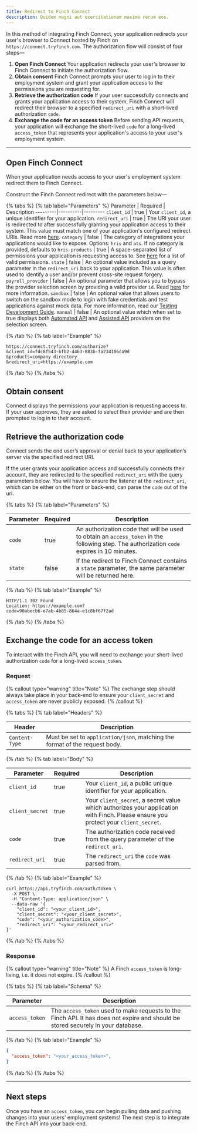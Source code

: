 ```yaml
---
title: Redirect to Finch Connect
description: Quidem magni aut exercitationem maxime rerum eos.
---
```


In this method of integrating Finch Connect, your application redirects your user's browser to Connect hosted by Finch on `https://connect.tryfinch.com`. The authorization flow will consist of four steps—

1. **Open Finch Connect** Your application redirects your user's browser to Finch Connect to initiate the authorization flow.
2. **Obtain consent** Finch Connect prompts your user to log in to their employment system and grant your application access to the permissions you are requesting for.
3. **Retrieve the authorization code** If your user successfully connects and grants your application access to their system, Finch Connect will redirect their browser to a specified `redirect_uri` with a short-lived authorization `code`.
4. **Exchange the code for an access token** Before sending API requests, your application will exchange the short-lived `code` for a long-lived `access_token` that represents your application's access to your user's employment system.

---

## Open Finch Connect

When your application needs access to your user's employment system redirect them to Finch Connect.

Construct the Finch Connect redirect with the parameters below—

{% tabs %}
{% tab label="Parameters" %}
Parameter | Required | Description
---------|----------|---------
 `client_id` | true | Your `client_id`, a unique identifier for your application.
 `redirect_uri` | true | The URI your user is redirected to after successfully granting your application access to their system. This value must match one of your application's configured redirect URIs. Read more [here](../../Development-Guides/Redirect-URIs.md).
 `category` | false | The category of integrations your applications would like to expose. Options: `hris` and `ats`. If no category is provided, defaults to `hris`.
 `products` | true | A space-separated list of permissions your application is requesting access to. See [here](../../Development-Guides/Permissions.md) for a list of valid permissions.
 `state` | false | An optional value included as a query parameter in the `redirect_uri` back to your application. This value is often used to identify a user and/or prevent cross-site request forgery.
 `payroll_provider` | false | An optional parameter that allows you to bypass the provider selection screen by providing a valid provider `id`. Read [here](../../Development-Guides/Providers.md) for more information.
 `sandbox` | false | An optional value that allows users to switch on the sandbox mode to login with fake credentials and test applications against mock data. For more information, read our [Testing Development Guide](../../Development-Guides/Testing.md).
 `manual` | false | An optional value which when set to true displays both [Automated API](../Product-Guides/Automated-Connect-Flow.md) and [Assisted API](../Product-Guides/Assisted-Connect-Flow.md) providers on the selection screen.

{% /tab %}
{% tab label="Example" %}

```curl
https://connect.tryfinch.com/authorize?
&client_id=fdc8f543-bfb2-4463-883b-fa234106ca9d
&products=company directory
&redirect_uri=https://example.com
```

{% /tab %}
{% /tabs %}

## Obtain consent

Connect displays the permissions your application is requesting access to. If your user approves, they are asked to select their provider and are then prompted to log in to their account.

## Retrieve the authorization code

Connect sends the end user’s approval or denial back to your application’s server via the specified redirect URI.

If the user grants your application access and successfully connects their account, they are redirected to the specified `redirect_uri` with the query parameters below. You will have to ensure the listener at the `redirect_uri`, which can be either on the front or back-end, can parse the `code` out of the uri.

{% tabs %}
{% tab label="Parameters" %}

Parameter | Required | Description
---------|----------|---------
 `code` | true | An authorization code that will be used to obtain an `access_token` in the following step. The authorization `code` expires in 10 minutes.
 `state` | false | If the redirect to Finch Connect contains a `state` parameter, the same parameter will be returned here.

{% /tab %}
{% tab label="Example" %}

```curl
HTTP/1.1 302 Found
Location: https://example.com?
code=90abecb6-e7ab-4b85-864a-e1c8bf67f2ad
```

{% /tab %}
{% /tabs %}

## Exchange the code for an access token

To interact with the Finch API, you will need to exchange your short-lived authorization `code` for a long-lived `access_token`.

### Request

{% callout type="warning" title="Note" %}
  The exchange step should always take place in your back-end to ensure your `client_secret` and `access_token` are never publicly exposed.
{% /callout %}

{% tabs %}
{% tab label="Headers" %}

Header | Description
-------|--------------
`Content-Type` | Must be set to `application/json`, matching the format of the request body.

{% /tab %}
{% tab label="Body" %}

Parameter | Required | Description
----------|----------|-------------
`client_id` | true | Your `client_id`, a public unique identifier for your application.
`client_secret` | true | Your `client_secret`, a secret value which authorizes your application with Finch. Please ensure you protect your `client_secret`.
`code` | true | The authorization code received from the query parameter of the `redirect_uri`.
`redirect_uri` | true | The `redirect_uri` the `code` was parsed from.

{% /tab %}
{% tab label="Example" %}

```shell
curl https://api.tryfinch.com/auth/token \
  -X POST \
  -H "Content-Type: application/json" \
  --data-raw '{
    "client_id": "<your_client_id>",
    "client_secret": "<your_client_secret>",
    "code": "<your_authorization_code>",
    "redirect_uri": "<your_redirect_uri>"
}'
```

{% /tab %}
{% /tabs %}

### Response

{% callout type="warning" title="Note" %}
  A Finch `access_token` is long-living, i.e. it does not expire.
{% /callout %}

{% tabs %}
{% tab label="Schema" %}

Parameter | Description
----------|-------------
`access_token` | The `access_token` used to make requests to the Finch API. It has does not expire and should be stored securely in your database.

{% /tab %}
{% tab label="Example" %}

```json
{
  "access_token": "<your_access_token>",
}
```

{% /tab %}
{% /tabs %}

---

## Next steps

Once you have an `access_token`, you can begin pulling data and pushing changes into your users' employment systems! The next step is to integrate the Finch API into your back-end.
